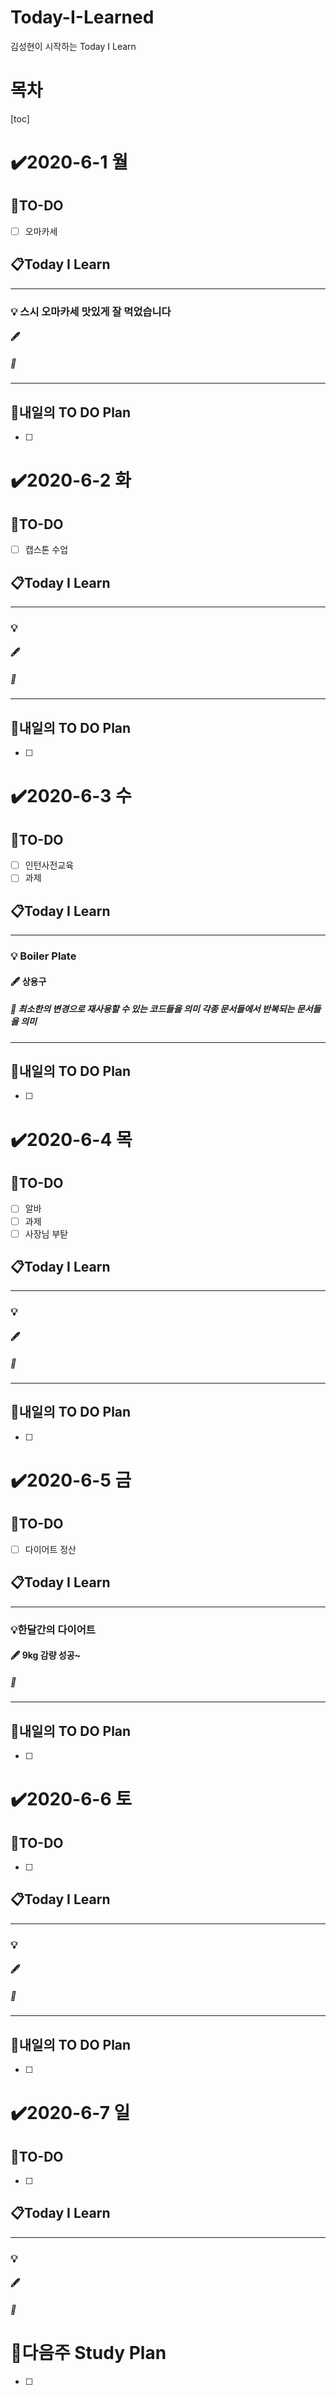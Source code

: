# Today-I-Learned

김성현이 시작하는 Today I Learn

# 목차

[toc]	

# :heavy_check_mark:2020-6-1 월

## 📝TO-DO

- [ ] 오마카세 

## 📋Today I Learn

-----------

### 💡 스시 오마카세 맛있게 잘 먹었습니다

#### :fountain_pen: 

##### :ticket:

----------

## 🔎내일의 TO DO Plan

- [ ] 



# :heavy_check_mark:2020-6-2 화

## 📝TO-DO

- [ ] 캡스톤 수업

## 📋Today I Learn

-----------

### 💡

#### :fountain_pen: 

##### :ticket:

----------

## 🔎내일의 TO DO Plan

- [ ] 



# :heavy_check_mark:2020-6-3 수

## 📝TO-DO

- [ ] 인턴사전교육
- [ ] 과제

## 📋Today I Learn

-----------

### 💡 Boiler Plate

#### :fountain_pen: 상용구

##### :ticket: 최소한의 변경으로 재사용할 수 있는 코드들을 의미 각종 문서들에서 반복되는 문서들을 의미

----------

## 🔎내일의 TO DO Plan

- [ ] 



# :heavy_check_mark:2020-6-4 목

## 📝TO-DO

- [ ] 알바 
- [ ] 과제
- [ ] 사장님 부탇

## 📋Today I Learn

-----------

### 💡

#### :fountain_pen: 

##### :ticket:

----------

## 🔎내일의 TO DO Plan

- [ ] 



# :heavy_check_mark:2020-6-5 금

## 📝TO-DO

- [ ] 다이어트 정산

## 📋Today I Learn

-----------

### 💡한달간의 다이어트

#### :fountain_pen: 9kg 감량 성공~

##### :ticket:

----------

## 🔎내일의 TO DO Plan

- [ ] 



# :heavy_check_mark:2020-6-6 토

## 📝TO-DO

- [ ] 

## 📋Today I Learn

-----------

### 💡

#### :fountain_pen: 

##### :ticket:

----------

## 🔎내일의 TO DO Plan

- [ ] 

# :heavy_check_mark:2020-6-7 일

## 📝TO-DO

- [ ] 

## 📋Today I Learn

-----------

### 💡

#### :fountain_pen: 

##### :ticket:







# 🌈다음주 Study Plan

- [ ] 